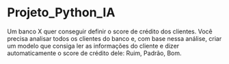 ﻿# Projeto_Python_IA
Um banco X quer conseguir definir o score de crédito dos clientes. 
Você precisa analisar todos os clientes do banco e, com base nessa análise, criar um modelo que consiga ler as informações do cliente e dizer automaticamente o score de crédito dele: Ruim, Padrão, Bom.
